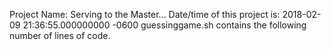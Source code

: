 Project Name: Serving to the Master...
Date/time of this project is:
2018-02-09 21:36:55.000000000 -0600
guessinggame.sh contains the following number of lines of code.
